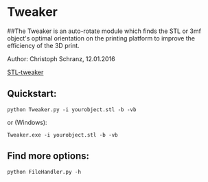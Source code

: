 # Tweaker
##The Tweaker is an auto-rotate module which finds the STL or 3mf object's optimal orientation on the printing platform to improve the efficiency of the 3D print.

Author: Christoph Schranz, 12.01.2016 

[STL-tweaker](http://www.salzburgresearch.at/blog/3d-print-positioning/)

## Quickstart:  

`python Tweaker.py -i yourobject.stl -b -vb`

or (Windows):

`Tweaker.exe -i yourobject.stl -b -vb`

## Find more options:
`python FileHandler.py -h`

